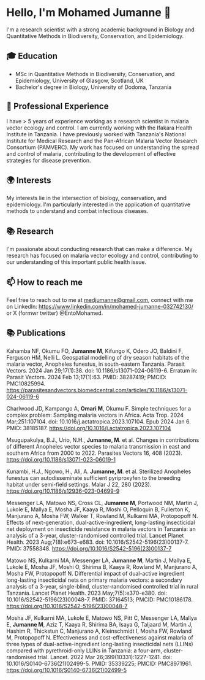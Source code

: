 # Hello, I'm Mohamed Jumanne 👋

I'm a research scientist with a strong academic background in Biology and Quantitative Methods in Biodiversity, Conservation, and Epidemiology.

## 🎓 Education
- MSc in Quantitative Methods in Biodiversity, Conservation, and Epidemiology, University of Glasgow, Scotland, UK
- Bachelor's degree in Biology, University of Dodoma, Tanzania

## 🔬 Professional Experience
I have > 5 years of experience working as a research scientist in malaria vector ecology and control. I am currently working with the Ifakara Health Institute in Tanzania. 
I have previously worked with Tanzania's National Institute for Medical Research and the Pan-African Malaria Vector Research Consortium (PAMVERC). My work has focused on understanding the spread and control of malaria, contributing to the development of effective strategies for disease prevention.

## 🌍 Interests
My interests lie in the intersection of biology, conservation, and epidemiology. 
I'm particularly interested in the application of quantitative methods to understand and combat infectious diseases.

## 📚 Research
I'm passionate about conducting research that can make a difference. 
My research has focused on malaria vector ecology and control, contributing to our understanding of this important public health issue.

## 📫 How to reach me
Feel free to reach out to me at medjumanne@gmail.com, connect with me on LinkedIn: https://www.linkedin.com/in/mohamed-jumanne-032742130/ or X (formwr twitter) @EntoMohamed.

## 📚 Publications
Kahamba NF, Okumu FO, **Jumanne M**, Kifungo K, Odero JO, Baldini F, Ferguson HM, Nelli L. Geospatial modelling of dry season habitats of the malaria vector, Anopheles funestus, in south-eastern Tanzania. Parasit Vectors. 2024 Jan 29;17(1):38. doi: 10.1186/s13071-024-06119-6. Erratum in: Parasit Vectors. 2024 Feb 13;17(1):63. PMID: 38287419; PMCID: PMC10825994. https://parasitesandvectors.biomedcentral.com/articles/10.1186/s13071-024-06119-6

Charlwood JD, Kampango A, **Omari M**, Okumu F. Simple techniques for a complex problem: Sampling malaria vectors in Africa. Acta Trop. 2024 Mar;251:107104. doi: 10.1016/j.actatropica.2023.107104. Epub 2024 Jan 6. PMID: 38185187. https://doi.org/10.1016/j.actatropica.2023.107104

Msugupakulya, B.J., Urio, N.H., **Jumanne, M**. et al. Changes in contributions of different Anopheles vector species to malaria transmission in east and southern Africa from 2000 to 2022. Parasites Vectors 16, 408 (2023). https://doi.org/10.1186/s13071-023-06019-1


Kunambi, H.J., Ngowo, H., Ali, A. **Jumanne, M**. et al. Sterilized Anopheles funestus can autodisseminate sufficient pyriproxyfen to the breeding habitat under semi-field settings. Malar J 22, 280 (2023). https://doi.org/10.1186/s12936-023-04699-9


Messenger LA, Matowo NS, Cross CL, **Jumanne M**, Portwood NM, Martin J, Lukole E, Mallya E, Mosha JF, Kaaya R, Moshi O, Pelloquin B, Fullerton K, Manjurano A, Mosha FW, Walker T, Rowland M, Kulkarni MA, Protopopoff N. Effects of next-generation, dual-active-ingredient, long-lasting insecticidal net deployment on insecticide resistance in malaria vectors in Tanzania: an analysis of a 3-year, cluster-randomised controlled trial. Lancet Planet Health. 2023 Aug;7(8):e673-e683. doi: 10.1016/S2542-5196(23)00137-7. PMID: 37558348. https://doi.org/10.1016/S2542-5196(23)00137-7

Matowo NS, Kulkarni MA, Messenger LA, **Jumanne M**, Martin J, Mallya E, Lukole E, Mosha JF, Moshi O, Shirima B, Kaaya R, Rowland M, Manjurano A, Mosha FW, Protopopoff N. Differential impact of dual-active ingredient long-lasting insecticidal nets on primary malaria vectors: a secondary analysis of a 3-year, single-blind, cluster-randomised controlled trial in rural Tanzania. Lancet Planet Health. 2023 May;7(5):e370-e380. doi: 10.1016/S2542-5196(23)00048-7. PMID: 37164513; PMCID: PMC10186178. https://doi.org/10.1016/S2542-5196(23)00048-7


Mosha JF, Kulkarni MA, Lukole E, Matowo NS, Pitt C, Messenger LA, Mallya E, **Jumanne M**, Aziz T, Kaaya R, Shirima BA, Isaya G, Taljaard M, Martin J, Hashim R, Thickstun C, Manjurano A, Kleinschmidt I, Mosha FW, Rowland M, Protopopoff N. Effectiveness and cost-effectiveness against malaria of three types of dual-active-ingredient long-lasting insecticidal nets (LLINs) compared with pyrethroid-only LLINs in Tanzania: a four-arm, cluster-randomised trial. Lancet. 2022 Mar 26;399(10331):1227-1241. doi: 10.1016/S0140-6736(21)02499-5. PMID: 35339225; PMCID: PMC8971961. https://doi.org/10.1016/S0140-6736(21)02499-5







